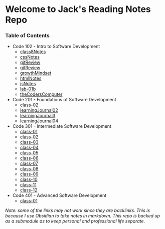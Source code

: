 # Welcome to Jack's Reading Notes Repo
### Table of Contents
  - Code 102 - Intro to Software Development
	  - [class8Notes](class8Notes.md)
	  - [cssNotes](cssNotes.md)
	  - [gitReview](gitReview.md)
	  - [gitReview](gitReview.md)
	  - [growthMindset](growthMindset.md)
	  - [htmlNotes](htmlNotes.md)
	  - [jsNotes](jsNotes.md)
	  - [lab-01b](lab-01b.md)
	  - [theCodersComputer](theCodersComputer.md)
  - Code 201 - Foundations of Software Development
	  - [class-02](reading-notes/Code301/class-02.md)
	  - [learningJournal02](learningJournal02.md)
	  - [learningJournal3](learningJournal3.md)
	  - [learningJournal04](learningJournal04.md)
  - Code 301 - Intermediate Software Development
	  - [class-01](reading-notes/Code301/class-01.md)
	  - [class-02](reading-notes/Code301/class-02.md)
	  - [class-03](reading-notes/Code301/class-03.md)
	  - [class-04](reading-notes/Code301/class-04.md)
	  - [class-05](class-05.md)
	  - [class-06](reading-notes/Code301/class-06.md)
	  - [class-07](class-07.md)
	  - [class-08](class-08.md)
	  - [class-09](class-09.md)
	  - [class-10](class-10.md)
	  - [class-11](class-11.md)
	  - [class-12](class-12.md)
  - Code 401 - Advanced Software Development
	  - [class-01](reading-notes/Code401/class-01.md)

*Note: some of the links may not work since they are backlinks. This is because I use Obsidian to take notes in markdown. This repo is backed up as a submodule as to keep personal and professional life separate.*